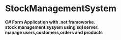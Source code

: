 # StockManagementSystem <b>
C# Form Application with .net frameworke.<br>
stock management sysyem using sql server.<br>
manage users,costomers,orders and products<br>
